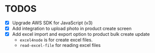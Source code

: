 # TODOS

- [x] Upgrade AWS SDK for JavaScript (v3)
- [x] Add integration to upload photo in product create screen
- [x] Add excel import and export option to product bulk create update 
  - `excel4node` is for create excel files.
  - `read-excel-file` for reading excel files